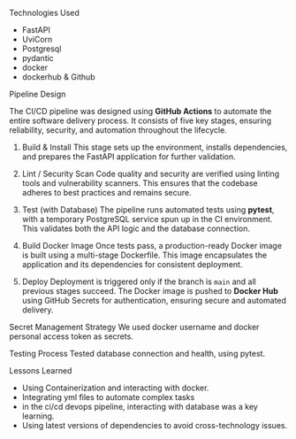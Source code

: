 Technologies Used
* FastAPI
* UviCorn
* Postgresql
* pydantic
* docker 
* dockerhub & Github

Pipeline Design

The CI/CD pipeline was designed using **GitHub Actions** to automate the entire software delivery process. It consists of five key stages, ensuring reliability, security, and automation throughout the lifecycle.

1. Build & Install
   This stage sets up the environment, installs dependencies, and prepares the FastAPI application for further validation.

2. Lint / Security Scan
   Code quality and security are verified using linting tools and vulnerability scanners. This ensures that the codebase adheres to best practices and remains secure.

3. Test (with Database)
   The pipeline runs automated tests using **pytest**, with a temporary PostgreSQL service spun up in the CI environment. This validates both the API logic and the database connection.

4. Build Docker Image
   Once tests pass, a production-ready Docker image is built using a multi-stage Dockerfile. This image encapsulates the application and its dependencies for consistent deployment.

5. Deploy
   Deployment is triggered only if the branch is `main` and all previous stages succeed. The Docker image is pushed to **Docker Hub** using GitHub Secrets for authentication, ensuring secure and automated delivery.

Secret Management Strategy
We used docker username and docker personal access token as secrets. 

Testing Process
Tested database connection and health, using pytest. 

Lessons Learned 
* Using Containerization and interacting with docker. 
* Integrating yml files to automate complex tasks
* in the ci/cd devops pipeline, interacting with database was a key learning. 
* Using latest versions of dependencies to avoid cross-technology issues. 

